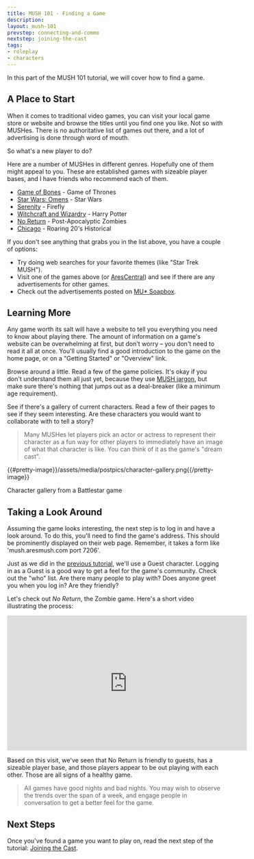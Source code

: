 ```yaml
---
title: MUSH 101 - Finding a Game
description:
layout: mush-101
prevstep: connecting-and-commo
nextstep: joining-the-cast
tags: 
- roleplay
- characters
---
```


In this part of the MUSH 101 tutorial, we will cover how to find a game.

## A Place to Start

When it comes to traditional video games, you can visit your local game store or website and browse the titles until you find one you like.  Not so with MUSHes.  There is no authoritative list of games out there, and a lot of advertising is done through word of mouth.

So what's a new player to do?

Here are a number of MUSHes in different genres.  Hopefully one of them might appeal to you.  These are established games with sizeable player bases, and I have friends who recommend each of them.   

* [Game of Bones](http://gobmush.wikidot.com/) - Game of Thrones
* [Star Wars: Omens](http://www.sw-omens.org/index.php?title=Main_Page) - Star Wars
* [Serenity](http://wiki.serenitymush.com/wiki/index.php/Main_Page) - Firefly
* [Witchcraft and Wizardry](http://wandw.wikidot.com/) - Harry Potter
* [No Return](http://noreturn.closetgamers.com/) - Post-Apocalyptic Zombies
* [Chicago](http://chicagomush.com/) - Roaring 20's Historical

If you don't see anything that grabs you in the list above, you have a couple of options:

* Try doing web searches for your favorite themes (like "Star Trek MUSH").  
* Visit one of the games above (or [AresCentral](/arescentral)) and see if there are any advertisements for other games.
* Check out the advertisements posted on [MU* Soapbox](http://musoapbox.net/).

## Learning More

Any game worth its salt will have a website to tell you everything you need to know about playing there.  The amount of information on a game's website can be overwhelming at first, but don't worry – you don't need to read it all at once.  You'll usually find a good introduction to the game on the home page, or on a "Getting Started" or "Overview" link.

Browse around a little.  Read a few of the game policies.  It's okay if you don't understand them all just yet, because they use [MUSH jargon](/mush-101/mu-glossary), but make sure there's nothing that jumps out as a deal-breaker (like a minimum age requirement).

See if there's a gallery of current characters.  Read a few of their pages to see if they seem interesting.  Are these characters you would want to collaborate with to tell a story?   

> Many MUSHes let players pick an actor or actress to represent their character as a fun way for other players to immediately have an image of what that character is like.  You can think of it as the game's "dream cast".

{{#pretty-image}}/assets/media/postpics/character-gallery.png{{/pretty-image}}
<div class="caption">Character gallery from a Battlestar game</div>

## Taking a Look Around

Assuming the game looks interesting, the next step is to log in and have a look around.  To do this, you'll need to find the game's address.  This should be prominently displayed on their web page.  Remember, it takes a form like 'mush.aresmush.com port 7206'.

Just as we did in the [previous tutorial](/mush-101/connecting-and-commo), we'll use a Guest character.   Logging in as a Guest is a good way to get a feel for the game's community.   Check out the "who" list.  Are there many people to play with?  Does anyone greet you when you log in?  Are they friendly?

Let's check out *No Return*, the Zombie game.  Here's a short video illustrating the process:

<iframe width="560" height="315" src="https://www.youtube.com/embed/TvLEPmZaIwk" frameborder="0" allowfullscreen></iframe>

Based on this visit, we've seen that No Return is friendly to guests, has a sizeable player base, and those players appear to be out playing with each other.  Those are all signs of a healthy game.

> All games have good nights and bad nights.  You may wish to observe the trends over the span of a week, and engage people in conversation to get a better feel for the game.

## Next Steps

Once you've found a game you want to play on, read the next step of the tutorial: [Joining the Cast](/mush-101/joining-the-cast).
